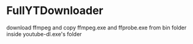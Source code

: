 # FullYTDownloader


download ffmpeg and copy ffmpeg.exe and ffprobe.exe from bin folder inside youtube-dl.exe's folder

